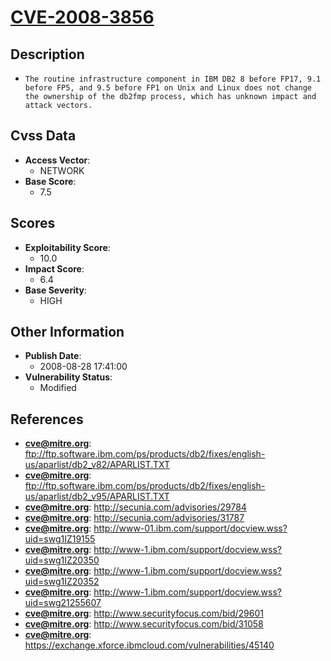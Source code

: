 
# [CVE-2008-3856](https://cve.mitre.org/cgi-bin/cvename.cgi?name=CVE-2008-3856)

## Description

- `The routine infrastructure component in IBM DB2 8 before FP17, 9.1 before FP5, and 9.5 before FP1 on Unix and Linux does not change the ownership of the db2fmp process, which has unknown impact and attack vectors.`

## Cvss Data

- **Access Vector**:
  - NETWORK
- **Base Score**:
  - 7.5

## Scores

- **Exploitability Score**:
  - 10.0
- **Impact Score**:
  - 6.4
- **Base Severity**:
  - HIGH

## Other Information

- **Publish Date**:
  - 2008-08-28 17:41:00
- **Vulnerability Status**:
  - Modified

## References

- **cve@mitre.org**: ftp://ftp.software.ibm.com/ps/products/db2/fixes/english-us/aparlist/db2_v82/APARLIST.TXT
- **cve@mitre.org**: ftp://ftp.software.ibm.com/ps/products/db2/fixes/english-us/aparlist/db2_v95/APARLIST.TXT
- **cve@mitre.org**: http://secunia.com/advisories/29784
- **cve@mitre.org**: http://secunia.com/advisories/31787
- **cve@mitre.org**: http://www-01.ibm.com/support/docview.wss?uid=swg1IZ19155
- **cve@mitre.org**: http://www-1.ibm.com/support/docview.wss?uid=swg1IZ20350
- **cve@mitre.org**: http://www-1.ibm.com/support/docview.wss?uid=swg1IZ20352
- **cve@mitre.org**: http://www-1.ibm.com/support/docview.wss?uid=swg21255607
- **cve@mitre.org**: http://www.securityfocus.com/bid/29601
- **cve@mitre.org**: http://www.securityfocus.com/bid/31058
- **cve@mitre.org**: https://exchange.xforce.ibmcloud.com/vulnerabilities/45140

